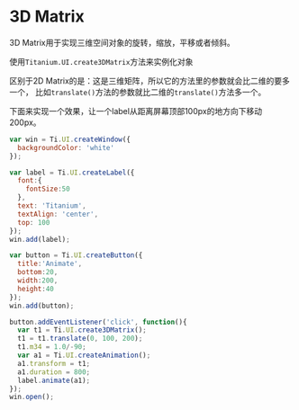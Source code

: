 # 3D Matrix

3D Matrix用于实现三维空间对象的旋转，缩放，平移或者倾斜。

使用`Titanium.UI.create3DMatrix`方法来实例化对象

区别于2D Matrix的是：这是三维矩阵，所以它的方法里的参数就会比二维的要多一个，
比如`translate()`方法的参数就比二维的`translate()`方法多一个。

下面来实现一个效果，让一个label从距离屏幕顶部100px的地方向下移动200px。
```javascript
var win = Ti.UI.createWindow({
  backgroundColor: 'white'
});

var label = Ti.UI.createLabel({
  font:{
    fontSize:50
  },
  text: 'Titanium',
  textAlign: 'center',
  top: 100
});
win.add(label);

var button = Ti.UI.createButton({
  title:'Animate',
  bottom:20,
  width:200,
  height:40
});
win.add(button);

button.addEventListener('click', function(){
  var t1 = Ti.UI.create3DMatrix();
  t1 = t1.translate(0, 100, 200);
  t1.m34 = 1.0/-90;
  var a1 = Ti.UI.createAnimation();
  a1.transform = t1;
  a1.duration = 800;
  label.animate(a1);
});
win.open();
```
